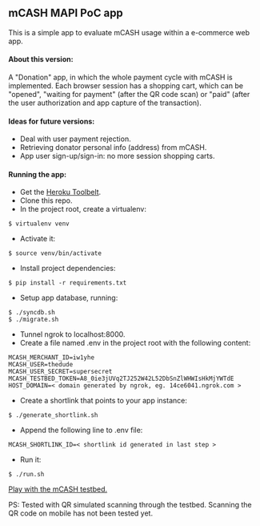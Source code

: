 ## mCASH MAPI PoC app

This is a simple app to evaluate mCASH usage within a e-commerce web app.

#### About this version:

A "Donation" app, in which the whole payment cycle with mCASH is implemented.
Each browser session has a shopping cart, which can be "opened", "waiting for payment" (after the QR code scan) or "paid"
(after the user authorization and app capture of the transaction).

#### Ideas for future versions:

* Deal with user payment rejection.
* Retrieving donator personal info (address) from mCASH.
* App user sign-up/sign-in: no more session shopping carts.

#### Running the app:

* Get the [Heroku Toolbelt](https://toolbelt.heroku.com/).
* Clone this repo.
* In the project root, create a virtualenv:
```
$ virtualenv venv
```
* Activate it:
```
$ source venv/bin/activate
```
* Install project dependencies:
```
$ pip install -r requirements.txt
```
* Setup app database, running:
```
$ ./syncdb.sh
$ ./migrate.sh
```
* Tunnel ngrok to localhost:8000.
* Create a file named .env in the project root with the following content:
```
MCASH_MERCHANT_ID=iw1yhe
MCASH_USER=thedude
MCASH_USER_SECRET=supersecret
MCASH_TESTBED_TOKEN=A8_0ie3jUVq2TJ252W42L52DbSnZlWHWIsHkMjYWTdE
HOST_DOMAIN=< domain generated by ngrok, eg. 14ce6041.ngrok.com >
```
* Create a shortlink that points to your app instance:
```
$ ./generate_shortlink.sh
```
* Append the following line to .env file:
```
MCASH_SHORTLINK_ID=< shortlink id generated in last step >
```
* Run it:
```
$ ./run.sh
```

[Play with the mCASH testbed.](http://mcashtestbed.appspot.com/testbed/merchant/iw1yhe/login/?token=A8_0ie3jUVq2TJ252W42L52DbSnZlWHWIsHkMjYWTdE)

PS: Tested with QR simulated scanning through the testbed.
Scanning the QR code on mobile has not been tested yet.